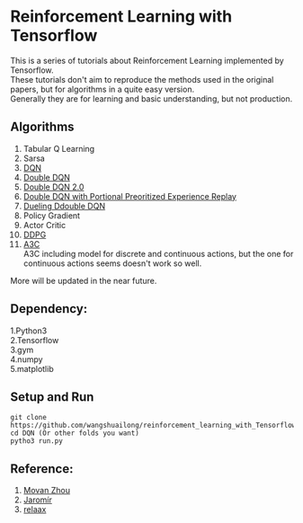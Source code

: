 # Reinforcement Learning with Tensorflow
This is a series of tutorials about Reinforcement Learning implemented by Tensorflow.  
These tutorials don't aim to reproduce the methods used in the original papers, but for algorithms in a quite easy version.  
Generally they are for learning and basic understanding, but not production.

## Algorithms
1. Tabular Q Learning
2. Sarsa
3. [DQN](https://arxiv.org/abs/1312.5602)  
4. [Double DQN](https://www.nature.com/nature/journal/v518/n7540/pdf/nature14236.pdf)  
5. [Double DQN 2.0](https://arxiv.org/abs/1509.06461) 
6. [Double DQN with Portional Preoritized Experience Replay](https://arxiv.org/abs/1511.05952)
7. [Dueling Ddouble DQN](https://arxiv.org/abs/1511.06581)
8. Policy Gradient
9. Actor Critic
10. [DDPG](https://arxiv.org/abs/1509.02971)
11. [A3C](https://arxiv.org/abs/1602.01783)  
   A3C including model for discrete and continuous actions, but the one for continuous actions seems doesn't work so well.


More will be updated in the near future.   

## Dependency:  
1.Python3  
2.Tensorflow  
3.gym  
4.numpy  
5.matplotlib

## Setup and Run

    git clone https://github.com/wangshuailong/reinforcement_learning_with_Tensorflow.git  
    cd DQN (Or other folds you want)  
    pytho3 run.py  


## Reference:
1. [Movan Zhou]( https://github.com/MorvanZhou/Reinforcement-learning-with-tensorflow)
2. [Jaromír]( https://github.com/jaara/AI-blog)  
3. [relaax]( https://github.com/deeplearninc/relaax)